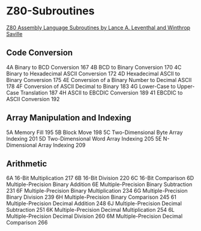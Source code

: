# Z80-Subroutines

[Z80 Assembly Language Subroutines by Lance A. Leventhal and Winthrop Saville][booklink]

[booklink]: https://archive.org/details/z80-assembly-language-subroutines

## Code Conversion
4A Binary to BCD Conversion 167
4B BCD to Binary Conversion 170
4C Binary to Hexadecimal ASCII Conversion 172
4D Hexadecimal ASCII to Binary Conversion 175
4E Conversion of a Binary Number to Decimal ASCII 178
4F Conversion of ASCII Decimal to Binary 183
4G Lower-Case to Upper-Case Translation 187
4H ASCII to EBCDIC Conversion 189
41 EBCDIC to ASCII Conversion 192

## Array Manipulation and Indexing
5A Memory Fill 195
5B Block Move 198
5C Two-Dimensional Byte Array Indexing 201
5D Two-Dimensional Word Array Indexing 205
5E N-Dimensional Array Indexing 209

## Arithmetic
6A 16-Bit Multiplication 217
6B 16-Bit Division 220
6C 16-Bit Comparison
6D Multiple-Precision Binary Addition
6E Multiple-Precision Binary Subtraction 231
6F Multiple-Precision Binary Multiplication 234
6G Multiple-Precision Binary Division 239
6H Multiple-Precision Binary Comparison 245
61 Multiple-Precision Decimal Addition 248
6J Multiple-Precision Decimal Subtraction 251
6K Multiple-Precision Decimal Multiplication 254
6L Multiple-Precision Decimal Division 260
6M Multiple-Precision Decimal Comparison 266